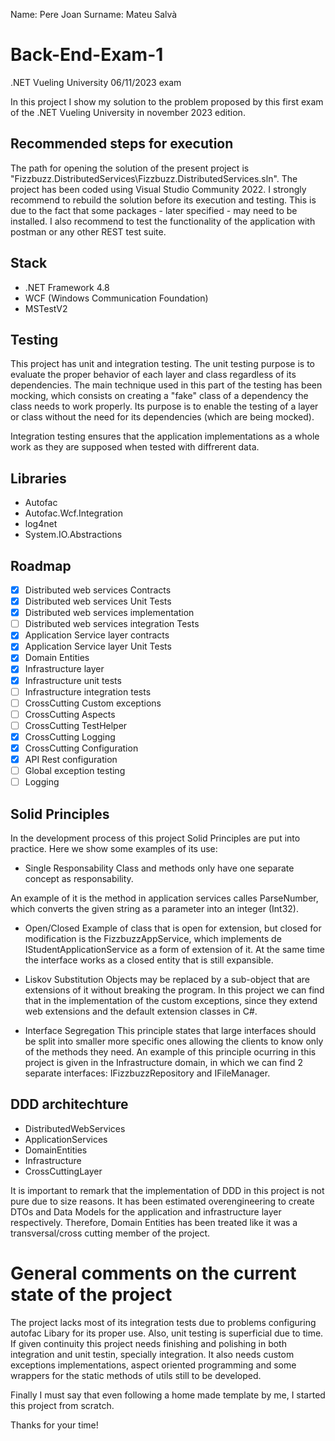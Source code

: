 Name: Pere Joan
Surname: Mateu Salvà

# Back-End-Exam-1
.NET Vueling University  06/11/2023 exam

In this project I show my solution to the problem proposed by this first exam of the .NET Vueling University in november 2023 edition.

## Recommended steps for execution

The path for opening the solution of the present project is  "Fizzbuzz.DistributedServices\Fizzbuzz.DistributedServices.sln". The project has been coded using Visual Studio Community 2022.
I strongly recommend to rebuild the solution before its execution and testing. This is due to the fact that some packages - later specified - may need to be installed. I also recommend to test the functionality of the application with postman or any other REST test suite.

## Stack

- .NET Framework 4.8
- WCF (Windows Communication Foundation)
- MSTestV2

## Testing

This project has unit and integration testing. The unit testing purpose is to evaluate the proper behavior of each layer and class regardless of its dependencies. The main technique used in this part of the testing has been mocking, which consists on creating a "fake" class of a dependency the class needs to work properly. Its purpose is to enable the testing of a layer or class without the need for its dependencies (which are being mocked).

Integration testing ensures that the application implementations as a whole work as they are supposed when tested with diffrerent data.

## Libraries

- Autofac
- Autofac.Wcf.Integration
- log4net
- System.IO.Abstractions

## Roadmap

- [x] Distributed web services Contracts
- [x] Distributed web services Unit Tests
- [x] Distributed web services implementation
- [ ] Distributed web services integration Tests
- [x] Application Service layer contracts
- [x] Application Service layer Unit Tests
- [x] Domain Entities
- [x] Infrastructure layer
- [x] Infrastructure unit tests
- [ ] Infrastructure integration tests
- [ ] CrossCutting Custom exceptions
- [ ] CrossCutting Aspects
- [ ] CrossCutting TestHelper
- [x] CrossCutting Logging
- [x] CrossCutting Configuration
- [x] API Rest configuration
- [ ] Global exception testing
- [ ] Logging

## Solid Principles

In the development process of this project Solid Principles are put into practice. Here we show some examples of its use:

- Single Responsability
Class and methods only have one separate concept as responsability.

An example of it is the method in application services calles ParseNumber, which converts the given string as a parameter into an integer (Int32).

- Open/Closed
Example of class that is open for extension, but closed for modification is the FizzbuzzAppService, which implements de IStudentApplicationService as a form of extension of it. At the same time the interface works as a closed entity that is still expansible.

- Liskov Substitution
Objects may be replaced by a sub-object that are extensions of it without breaking the program. In this project we can find that in the implementation of the custom exceptions, since they extend web extensions and the default extension classes in C#.

- Interface Segregation
This principle states that large interfaces should be split into smaller more specific ones allowing the clients to know only of the methods they need. An example of this principle ocurring in this project is given in the Infrastructure domain, in which we can find 2 separate interfaces: IFizzbuzzRepository and IFileManager.

## DDD architechture

- DistributedWebServices
- ApplicationServices
- DomainEntities
- Infrastructure
- CrossCuttingLayer

It is important to remark that the implementation of DDD in this project is not pure due to size reasons. It has been estimated overengineering to create DTOs and Data Models for the application and infrastructure layer respectively. Therefore, Domain Entities has been treated like it was a transversal/cross cutting member of the project.

# General comments on the current state of the project

The project lacks most of its integration tests due to problems configuring autofac Libary for its proper use. Also, unit testing is superficial due to time. If given continuity this project needs finishing and polishing in both integration and unit testin, specially integration. It also needs custom exceptions implementations, aspect oriented programming and some wrappers for the static methods of utils still to be developed.

Finally I must say that even following a home made template by me, I started this project from scratch.

Thanks for your time!


